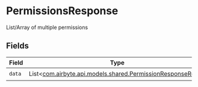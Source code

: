 # PermissionsResponse

List/Array of multiple permissions


## Fields

| Field                                                                                                       | Type                                                                                                        | Required                                                                                                    | Description                                                                                                 |
| ----------------------------------------------------------------------------------------------------------- | ----------------------------------------------------------------------------------------------------------- | ----------------------------------------------------------------------------------------------------------- | ----------------------------------------------------------------------------------------------------------- |
| `data`                                                                                                      | List<[com.airbyte.api.models.shared.PermissionResponseRead](../../models/shared/PermissionResponseRead.md)> | :heavy_check_mark:                                                                                          | N/A                                                                                                         |